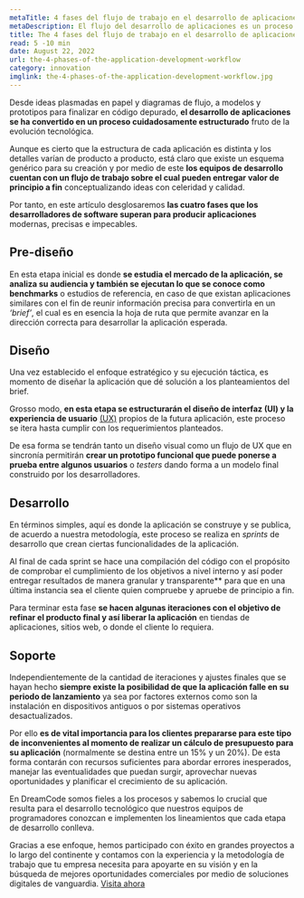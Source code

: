 ```yaml
---
metaTitle: 4 fases del flujo de trabajo en el desarrollo de aplicaciones
metaDescription: El flujo del desarrollo de aplicaciones es un proceso altamente depurado y ordenado el cual se plantea en cuatro etapas fundamentales que aseguran soluciones tecnológicas del más alto nivel.
title: The 4 fases del flujo de trabajo en el desarrollo de aplicaciones
read: 5 -10 min
date: August 22, 2022
url: the-4-phases-of-the-application-development-workflow
category: innovation
imglink: the-4-phases-of-the-application-development-workflow.jpg
---
```


Desde ideas plasmadas en papel y diagramas de flujo, a modelos y prototipos para finalizar en código depurado, **el desarrollo de aplicaciones se ha convertido en un proceso cuidadosamente estructurado** fruto de la evolución tecnológica.

Aunque es cierto que la estructura de cada aplicación es distinta y los detalles varían de producto a producto, está claro que existe un esquema genérico para su creación y por medio de este **los equipos de desarrollo cuentan con un flujo de trabajo sobre el cual pueden entregar valor de principio a fin** conceptualizando ideas con celeridad y calidad.

Por tanto, en este artículo desglosaremos **las cuatro fases que los desarrolladores de software superan para producir aplicaciones** modernas, precisas e impecables.

## Pre-diseño

En esta etapa inicial es donde **se estudia el mercado de la aplicación, se analiza su audiencia y también se ejecutan lo que se conoce como benchmarks** o estudios de referencia, en caso de que existan aplicaciones similares con el fin de reunir información precisa para convertirla en un _‘brief’_, el cual es en esencia la hoja de ruta que permite avanzar en la dirección correcta para desarrollar la aplicación esperada.

## Diseño

Una vez establecido el enfoque estratégico y su ejecución táctica, es momento de diseñar la aplicación que dé solución a los planteamientos del brief.

Grosso modo, **en esta etapa se estructurarán el diseño de interfaz (UI) y la experiencia de usuario** [(UX)](https://www.dreamcodesoft.com/ui-ux-crucial-components-for-development-high-value-web-applications) propios de la futura aplicación, este proceso se itera hasta cumplir con los requerimientos planteados.

De esa forma se tendrán tanto un diseño visual como un flujo de UX que en sincronía permitirán **crear un prototipo funcional que puede ponerse a prueba entre algunos usuarios** o _testers_ dando forma a un modelo final construido por los desarrolladores.

## Desarrollo

En términos simples, aquí es donde la aplicación se construye y se publica, de acuerdo a nuestra metodología, este proceso se realiza en _sprints_ de desarrollo que crean ciertas funcionalidades de la aplicación.

Al final de cada sprint se hace una compilación del código con el propósito de comprobar el cumplimiento de los objetivos a nivel interno y así poder entregar resultados de manera granular y transparente\*\* para que en una última instancia sea el cliente quien compruebe y apruebe de principio a fin.

Para terminar esta fase **se hacen algunas iteraciones con el objetivo de refinar el producto final y así liberar la aplicación** en tiendas de aplicaciones, sitios web, o donde el cliente lo requiera.

## Soporte

Independientemente de la cantidad de iteraciones y ajustes finales que se hayan hecho **siempre existe la posibilidad de que la aplicación falle en su periodo de lanzamiento** ya sea por factores externos como son la instalación en dispositivos antiguos o por sistemas operativos desactualizados.

Por ello **es de vital importancia para los clientes prepararse para este tipo de inconvenientes al momento de realizar un cálculo de presupuesto para su aplicación** (normalmente se destina entre un 15% y un 20%). De esta forma contarán con recursos suficientes para abordar errores inesperados, manejar las eventualidades que puedan surgir, aprovechar nuevas oportunidades y planificar el crecimiento de su aplicación.

En DreamCode somos fieles a los procesos y sabemos lo crucial que resulta para el desarrollo tecnológico que nuestros equipos de programadores conozcan e implementen los lineamientos que cada etapa de desarrollo conlleva.

Gracias a ese enfoque, hemos participado con éxito en grandes proyectos a lo largo del continente y contamos con la experiencia y la metodología de trabajo que tu empresa necesita para apoyarte en su visión y en la búsqueda de mejores oportunidades comerciales por medio de soluciones digitales de vanguardia. [Visita ahora](https://www.dreamcodesoft.com/about)
